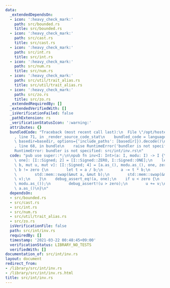 ```yaml
---
data:
  _extendedDependsOn:
  - icon: ':heavy_check_mark:'
    path: src/bounded.rs
    title: src/bounded.rs
  - icon: ':heavy_check_mark:'
    path: src/cast.rs
    title: src/cast.rs
  - icon: ':heavy_check_mark:'
    path: src/int.rs
    title: src/int.rs
  - icon: ':heavy_check_mark:'
    path: src/num.rs
    title: src/num.rs
  - icon: ':heavy_check_mark:'
    path: src/util/trait_alias.rs
    title: src/util/trait_alias.rs
  - icon: ':heavy_check_mark:'
    path: src/zo.rs
    title: src/zo.rs
  _extendedRequiredBy: []
  _extendedVerifiedWith: []
  _isVerificationFailed: false
  _pathExtension: rs
  _verificationStatusIcon: ':warning:'
  attributes: {}
  bundledCode: "Traceback (most recent call last):\n  File \"/opt/hostedtoolcache/Python/3.9.4/x64/lib/python3.9/site-packages/onlinejudge_verify/documentation/build.py\"\
    , line 71, in _render_source_code_stat\n    bundled_code = language.bundle(stat.path,\
    \ basedir=basedir, options={'include_paths': [basedir]}).decode()\n  File \"/opt/hostedtoolcache/Python/3.9.4/x64/lib/python3.9/site-packages/onlinejudge_verify/languages/user_defined.py\"\
    , line 68, in bundle\n    raise RuntimeError('bundler is not specified: {}'.format(path.as_posix()))\n\
    RuntimeError: bundler is not specified: src/int/inv.rs\n"
  code: "pub use super::*;\n\npub fn inv<I: Int>(a: I, modu: I) -> I {\n    let [zero,\
    \ one]: [I::Signed; 2] = [I::Signed::ZERO, I::Signed::ONE];\n    let [mut a, mut\
    \ b, mut u, mut v]: [I::Signed; 4] = [a.as_(), modu.as_(), one, zero];\n    while\
    \ b != zero {\n        let t = a / b;\n        a -= t * b;\n        u -= t * v;\n\
    \        std::mem::swap(&mut a, &mut b);\n        std::mem::swap(&mut u, &mut\
    \ v);\n    }\n    debug_assert_eq!(a, one);\n    if u < zero {\n        debug_assert_eq!(v,\
    \ modu.as_());\n        debug_assert!(u > zero);\n        u += v;\n    }\n   \
    \ a.as_()\n}\n"
  dependsOn:
  - src/bounded.rs
  - src/cast.rs
  - src/int.rs
  - src/num.rs
  - src/util/trait_alias.rs
  - src/zo.rs
  isVerificationFile: false
  path: src/int/inv.rs
  requiredBy: []
  timestamp: '2021-03-22 00:48:45+09:00'
  verificationStatus: LIBRARY_NO_TESTS
  verifiedWith: []
documentation_of: src/int/inv.rs
layout: document
redirect_from:
- /library/src/int/inv.rs
- /library/src/int/inv.rs.html
title: src/int/inv.rs
---
```


